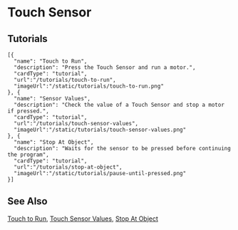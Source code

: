 # Touch Sensor

## Tutorials

```codecard
[{
  "name": "Touch to Run",
  "description": "Press the Touch Sensor and run a motor.",
  "cardType": "tutorial",
  "url":"/tutorials/touch-to-run",
  "imageUrl":"/static/tutorials/touch-to-run.png"
}, {
  "name": "Sensor Values",
  "description": "Check the value of a Touch Sensor and stop a motor if pressed.",
  "cardType": "tutorial",
  "url":"/tutorials/touch-sensor-values",
  "imageUrl":"/static/tutorials/touch-sensor-values.png"
}, {
  "name": "Stop At Object",
  "description": "Waits for the sensor to be pressed before continuing the program",
  "cardType": "tutorial",
  "url":"/tutorials/stop-at-object",
  "imageUrl":"/static/tutorials/pause-until-pressed.png"
}]
```

## See Also

[Touch to Run](/tutorials/touch-to-run),
[Touch Sensor Values](/tutorials/touch-sensor-values),
[Stop At Object](/tutorials/stop-at-object)